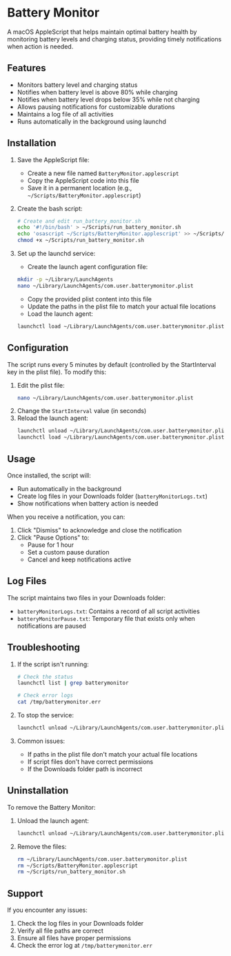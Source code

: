 # Battery Monitor

A macOS AppleScript that helps maintain optimal battery health by monitoring battery levels and charging status, providing timely notifications when action is needed.

## Features

- Monitors battery level and charging status
- Notifies when battery level is above 80% while charging
- Notifies when battery level drops below 35% while not charging
- Allows pausing notifications for customizable durations
- Maintains a log file of all activities
- Runs automatically in the background using launchd

## Installation

1. Save the AppleScript file:

   - Create a new file named `BatteryMonitor.applescript`
   - Copy the AppleScript code into this file
   - Save it in a permanent location (e.g., `~/Scripts/BatteryMonitor.applescript`)

2. Create the bash script:

   ```bash
   # Create and edit run_battery_monitor.sh
   echo '#!/bin/bash' > ~/Scripts/run_battery_monitor.sh
   echo 'osascript ~/Scripts/BatteryMonitor.applescript' >> ~/Scripts/run_battery_monitor.sh
   chmod +x ~/Scripts/run_battery_monitor.sh
   ```

3. Set up the launchd service:
   - Create the launch agent configuration file:
   ```bash
   mkdir -p ~/Library/LaunchAgents
   nano ~/Library/LaunchAgents/com.user.batterymonitor.plist
   ```
   - Copy the provided plist content into this file
   - Update the paths in the plist file to match your actual file locations
   - Load the launch agent:
   ```bash
   launchctl load ~/Library/LaunchAgents/com.user.batterymonitor.plist
   ```

## Configuration

The script runs every 5 minutes by default (controlled by the StartInterval key in the plist file). To modify this:

1. Edit the plist file:
   ```bash
   nano ~/Library/LaunchAgents/com.user.batterymonitor.plist
   ```
2. Change the `StartInterval` value (in seconds)
3. Reload the launch agent:
   ```bash
   launchctl unload ~/Library/LaunchAgents/com.user.batterymonitor.plist
   launchctl load ~/Library/LaunchAgents/com.user.batterymonitor.plist
   ```

## Usage

Once installed, the script will:

- Run automatically in the background
- Create log files in your Downloads folder (`batteryMonitorLogs.txt`)
- Show notifications when battery action is needed

When you receive a notification, you can:

1. Click "Dismiss" to acknowledge and close the notification
2. Click "Pause Options" to:
   - Pause for 1 hour
   - Set a custom pause duration
   - Cancel and keep notifications active

## Log Files

The script maintains two files in your Downloads folder:

- `batteryMonitorLogs.txt`: Contains a record of all script activities
- `batteryMonitorPause.txt`: Temporary file that exists only when notifications are paused

## Troubleshooting

1. If the script isn't running:

   ```bash
   # Check the status
   launchctl list | grep batterymonitor

   # Check error logs
   cat /tmp/batterymonitor.err
   ```

2. To stop the service:

   ```bash
   launchctl unload ~/Library/LaunchAgents/com.user.batterymonitor.plist
   ```

3. Common issues:
   - If paths in the plist file don't match your actual file locations
   - If script files don't have correct permissions
   - If the Downloads folder path is incorrect

## Uninstallation

To remove the Battery Monitor:

1. Unload the launch agent:

   ```bash
   launchctl unload ~/Library/LaunchAgents/com.user.batterymonitor.plist
   ```

2. Remove the files:
   ```bash
   rm ~/Library/LaunchAgents/com.user.batterymonitor.plist
   rm ~/Scripts/BatteryMonitor.applescript
   rm ~/Scripts/run_battery_monitor.sh
   ```

## Support

If you encounter any issues:

1. Check the log files in your Downloads folder
2. Verify all file paths are correct
3. Ensure all files have proper permissions
4. Check the error log at `/tmp/batterymonitor.err`
